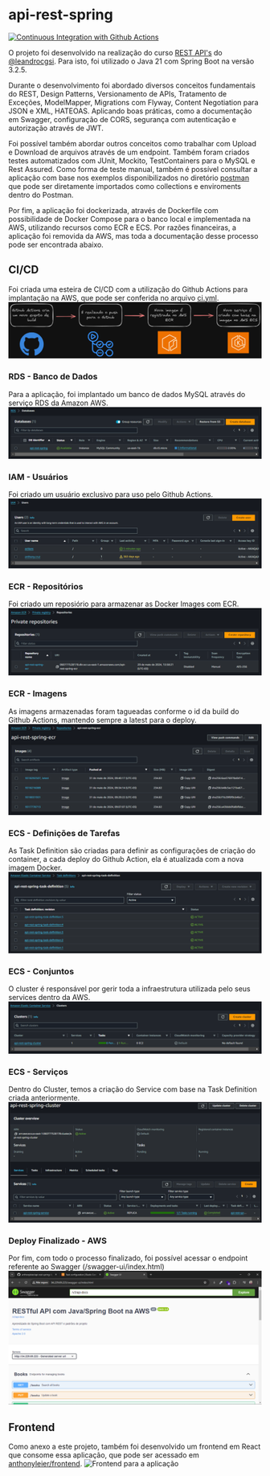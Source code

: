# api-rest-spring

[![Continuous Integration with Github Actions](https://github.com/anthonyleier/api-rest-spring/actions/workflows/ci.yml/badge.svg)](https://github.com/anthonyleier/api-rest-spring/actions/workflows/ci.yml)

O projeto foi desenvolvido na realização do curso [REST API's](https://www.udemy.com/course/restful-apis-do-0-a-nuvem-com-springboot-e-docker/) do [@leandrocgsi](https://github.com/leandrocgsi). Para isto, foi utilizado o Java 21 com Spring Boot na versão 3.2.5.

Durante o desenvolvimento foi abordado diversos conceitos fundamentais do REST, Design Patterns, Versionamento de APIs, Tratamento de Exceções, ModelMapper, Migrations com Flyway, Content Negotiation para JSON e XML, HATEOAS. Aplicando boas práticas, como a documentação em Swagger, configuração de CORS, segurança com autenticação e autorização através de JWT.

Foi possível também abordar outros conceitos como trabalhar com Upload e Download de arquivos através de um endpoint. Também foram criados testes automatizados com JUnit, Mockito, TestContainers para o MySQL e Rest Assured. Como forma de teste manual, também é possível consultar a aplicação com base nos exemplos disponibilizados no diretório [postman](postman) que pode ser diretamente importados como collections e enviroments dentro do Postman.

Por fim, a aplicação foi dockerizada, através de Dockerfile com possibilidade de Docker Compose para o banco local e implementada na AWS, utilizando recursos como ECR e ECS. Por razões financeiras, a aplicação foi removida da AWS, mas toda a documentação desse processo pode ser encontrada abaixo.

## CI/CD
Foi criada uma esteira de CI/CD com a utilização do Github Actions para implantação na AWS, que pode ser conferida no arquivo [ci.yml](.github/workflows/ci.yml).
![Esteira de CI/CD](docs/CICD.png)

### RDS - Banco de Dados
Para a aplicação, foi implantado um banco de dados MySQL através do serviço RDS da Amazon AWS.
![Serviço RDS](docs/RDS%20-%20Databases.png)

### IAM - Usuários
Foi criado um usuário exclusivo para uso pelo Github Actions.
![Serviço IAM para Users](docs/IAM%20-%20Users.png)

### ECR - Repositórios
Foi criado um reposiório para armazenar as Docker Images com ECR.
![Serviço ECR com Repositories](docs/ECR%20-%20Repositories.png)

### ECR - Imagens
As imagens armazenadas foram tagueadas conforme o id da build do Github Actions, mantendo sempre a latest para o deploy.
![Serviço ECR com Images](docs/ECR%20-%20Images.png)

### ECS - Definições de Tarefas
As Task Definition são criadas para definir as configurações de criação do container, a cada deploy do Github Action, ela é atualizada com a nova imagem Docker.
![Serviço ECS com Task Definitions](docs/ECS%20-%20Task%20Definition.png)

### ECS - Conjuntos
O cluster é responsável por gerir toda a infraestrutura utilizada pelo seus services dentro da AWS.
![Serviço ECS com Clusters](docs/ECS%20-%20Clusters.png)

### ECS - Serviços
Dentro do Cluster, temos a criação do Service com base na Task Definition criada anteriormente.
![Serviço ECS com Services](docs/ECS%20-%20Services.png)

### Deploy Finalizado - AWS
Por fim, com todo o processo finalizado, foi possível acessar o endpoint referente ao Swagger (/swagger-ui/index.html)
![Aplicação na AWS mostrando o Swagger](docs/AWS%20-%20Swagger.png)

## Frontend
Como anexo a este projeto, também foi desenvolvido um frontend em React que consome essa aplicação, que pode ser acessado em [anthonyleier/frontend](https://github.com/anthonyleier/frontent).
![Frontend para a aplicação](docs/frontend.png)
